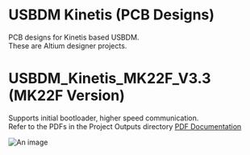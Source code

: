 # USBDM Kinetis (PCB Designs)  
PCB designs for Kinetis based USBDM.  
These are Altium designer projects.  

# USBDM_Kinetis_MK22F_V3.3 (MK22F Version)  
Supports initial bootloader, higher speed communication.  
Refer to the PDFs in the Project Outputs directory 
<a href="https://raw.githubusercontent.com/podonoghue/usbdm-kinetis/master/Hardware/USBDM_Kinetis_MK22F/USBDM_Kinetis_MK22F.PDF">PDF Documentation</img></a>

![An image](https://raw.githubusercontent.com/podonoghue/usbdm-kinetis/master/Hardware/USBDM_Kinetis_MK22F/USBDM_Kinetis_MK22F.png "Board Image")

